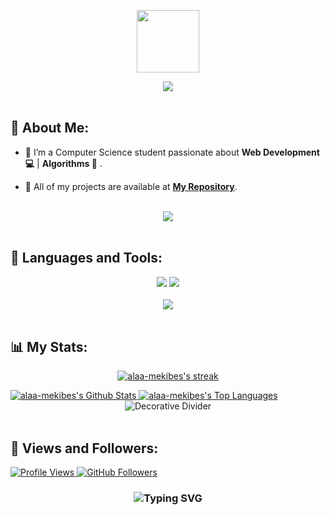 <p align="center" ><img  src = "https://github.com/7oSkaaa/7oSkaaa/blob/main/Images/about_me.gif?raw=true" width = 100px></p>

<div align="center">
    <img src="https://readme-typing-svg.herokuapp.com/?font=Righteous&size=35&center=true&vCenter=true&width=500&height=70&duration=4000&lines=Hi+There!+👋;I'm+Alaa+Mekibes" />
</div>

<br>

## 💫 About Me:

- 🔭 I’m a Computer Science student passionate about **Web Development 💻** | **Algorithms 📱** .

- 🌱 All of my projects are available at **[My Repository](https://github.com/alaa-mekibes?page=1&tab=repositories)**.

<br>
<div align="center">
    <img src="https://user-images.githubusercontent.com/73097560/115834477-dbab4500-a447-11eb-908a-139a6edaec5c.gif" />
</div>
<br>

## 🚀 Languages and Tools:
<div align="center">
    <img src="https://skillicons.dev/icons?i=c,cpp,html,css,javascript" />
    <img src="https://skillicons.dev/icons?i=github,vscode" /><br>
</div>

<br>
<div align="center">
    <img src="https://user-images.githubusercontent.com/73097560/115834477-dbab4500-a447-11eb-908a-139a6edaec5c.gif" />
</div>
<br>

## 📊 My Stats:

<p align="center">
    <a href="https://github.com/alaa-mekibes/github-readme-streak-stats">
        <img title="🔥 Get streak stats for your profile at git.io/streak-stats" alt="alaa-mekibes's streak" src="https://github-readme-streak-stats.herokuapp.com/?user=alaa-mekibes&theme=black-ice&hide_border=true&stroke=0000&background=060A0CD0"/>
    </a>
</p>
<a href="https://github.com/alaa-mekibes/github-readme-stats">
    <img alt="alaa-mekibes's Github Stats" src="https://github-readme-stats.vercel.app/api?username=alaa-mekibes&show_icons=true&count_private=true&theme=react&hide_border=true&bg_color=0D1117" />
</a>
<a href="https://github.com/alaa-mekibes/github-readme-stats">
    <img alt="alaa-mekibes's Top Languages" src="https://github-readme-stats.vercel.app/api/top-langs/?username=alaa-mekibes&langs_count=8&count_private=true&layout=compact&theme=react&hide_border=true&bg_color=0D1117" />
</a>

<br>
<div align="center">
    <img src="https://user-images.githubusercontent.com/73097560/115834477-dbab4500-a447-11eb-908a-139a6edaec5c.gif" alt="Decorative Divider" />
</div>
<br>

## 💜 Views and Followers:

<a href="https://github.com/alaa-mekibes/github-profile-views-counter">
    <img src="https://komarev.com/ghpvc/?username=alaa-mekibes" alt="Profile Views">
</a>
<a href="https://github.com/alaa-mekibes?tab=followers">
    <img src="https://img.shields.io/github/followers/alaa-mekibes?label=Followers&style=social" alt="GitHub Followers">
</a>
<h3 align="center">
    <img src="https://readme-typing-svg.herokuapp.com/?font=Righteous&size=25&center=true&vCenter=true&width=500&height=70&duration=4000&lines=Thanks+for+visiting!;+Shoot+me+a+message+on+LinkedIn!;Computer+Science+Is+My+Life+❤️" alt="Typing SVG">
</h3>


<br/>
